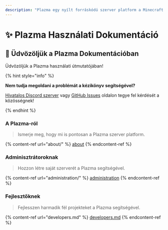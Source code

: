 ```yaml
---
description: "Plazma egy nyílt forráskódú szerver platform a Minecraft: Java Edition számára, amely papír alapú kísérleti optimalizálást és több játékmechanizmus testreszabási lehetőségét kínál."
---
```


# ✨ Plazma Használati Dokumentáció

## 👋 Üdvözöljük a Plazma Dokumentációban

Üdvözöljük a Plazma használati útmutatójában!

{% hint style="info" %}

**Nem tudja megoldani a problémát a kézikönyv segítségével?**

[Hivatalos Discord szerver](https://discord.gg/MmfC52K8A8) vagy [GitHub Issues](https://github.com/PlazmaMC/PlazmaBukkit/issues) oldalon tegye fel kérdését a közösségnek!

{% endhint %}

### A Plazma-ról

> Ismerje meg, hogy mi is pontosan a Plazma szerver platform.

{% content-ref url="about/" %}
[about](about/)
{% endcontent-ref %}

### Adminisztrátoroknak

> Hozzon létre saját szerverét a Plazma segítségével.

{% content-ref url="administration/" %}
[administration](administration/)
{% endcontent-ref %}

### Fejlesztőknek

> Fejlesszen harmadik fél projekteket a Plazma segítségével.

{% content-ref url="developers.md" %}
[developers.md](developers.md)
{% endcontent-ref %}
